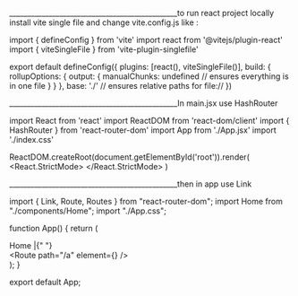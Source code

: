 _______________________________________________to run react project locally install vite single file and change vite.config.js like :


import { defineConfig } from 'vite'
import react from '@vitejs/plugin-react'
import { viteSingleFile } from 'vite-plugin-singlefile'

export default defineConfig({
  plugins: [react(), viteSingleFile()],
  build: {
    rollupOptions: {
      output: {
        manualChunks: undefined // ensures everything is in one file
      }
    }
  },
  base: './' // ensures relative paths for file://
})


_______________________________________________In main.jsx use HashRouter

import React from 'react'
import ReactDOM from 'react-dom/client'
import { HashRouter } from 'react-router-dom'
import App from './App.jsx'
import './index.css'

ReactDOM.createRoot(document.getElementById('root')).render(
  <React.StrictMode>
    <HashRouter>
      <App />
    </HashRouter>
  </React.StrictMode>
)

_______________________________________________then in app use Link

import { Link, Route, Routes } from "react-router-dom";
import Home from "./components/Home";
import "./App.css";

function App() {
  return (
    <div>
      <nav>
        <Link to="/a">Home</Link> |{" "}
      </nav>
      <Routes>
        <Route path="/a" element={<Home />} />
      </Routes>
    </div>
  );
}

export default App;

